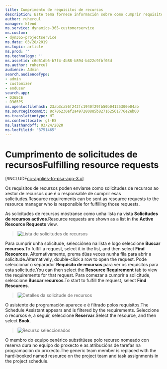 ```yaml
---
title: Cumprimento de requisitos de recursos
description: Este tema fornece información sobre como cumprir requisitos de recursos.
author: ruhercul
manager: kfend
ms.service: dynamics-365-customerservice
ms.custom:
- dyn365-projectservice
ms.date: 03/28/2019
ms.topic: article
ms.prod: ''
ms.technology: ''
ms.assetid: c6d61db6-b7f4-4b88-b894-b422c9fbf03d
ms.author: ruhercul
audience: Admin
search.audienceType:
- admin
- customizer
- enduser
search.app:
- D365CE
- D365PS
ms.openlocfilehash: 23ab3ca56f242fc1940f29fb50b04125300e04ab
ms.sourcegitcommit: 8c786230ef2a497280885b827162561776e2eb00
ms.translationtype: HT
ms.contentlocale: gl-ES
ms.lasthandoff: 03/24/2020
ms.locfileid: "3751465"
---
```

# <a name="fulfilling-resource-requests"></a><span data-ttu-id="c0566-103">Cumprimento de solicitudes de recursos</span><span class="sxs-lookup"><span data-stu-id="c0566-103">Fulfilling resource requests</span></span>

[!INCLUDE[cc-applies-to-psa-app-3.x](../includes/cc-applies-to-psa-app-3x.md)]

<span data-ttu-id="c0566-104">Os requisitos de recursos poden enviarse como solicitudes de recursos ao xestor de recursos que é o responsable de cumprir esas solicitudes.</span><span class="sxs-lookup"><span data-stu-id="c0566-104">Resource requirements can be sent as resource requests to the resource manager who is responsible for fulfilling those requests.</span></span>

<span data-ttu-id="c0566-105">As solicitudes de recursos móstranse como unha lista na vista **Solicitudes de recursos activos**.</span><span class="sxs-lookup"><span data-stu-id="c0566-105">Resource requests are shown as a list in the **Active Resource Requests** view.</span></span>

> ![Lista de solicitudes de recursos](media/Resource-Management-image59.png)

<span data-ttu-id="c0566-107">Para cumprir unha solicitude, selecciónea na lista e logo seleccione **Buscar recursos**.</span><span class="sxs-lookup"><span data-stu-id="c0566-107">To fulfill a request, select it in the list, and then select **Find Resources**.</span></span> <span data-ttu-id="c0566-108">Alternativamente, prema dúas veces nunha fila para abrir a solicitude.</span><span class="sxs-lookup"><span data-stu-id="c0566-108">Alternatively, double-click a row to open the request.</span></span> <span data-ttu-id="c0566-109">Pode seleccionar o separador **Requisito de recursos** para ver os requisitos para esta solicitude.</span><span class="sxs-lookup"><span data-stu-id="c0566-109">You can then select the **Resource Requirement** tab to view the requirements for that request.</span></span> <span data-ttu-id="c0566-110">Para comezar a cumprir a solicitude, seleccione **Buscar recursos**.</span><span class="sxs-lookup"><span data-stu-id="c0566-110">To start to fulfill the request, select **Find Resources**.</span></span>

> ![Detalles da solicitude de recursos](media/Resource-Management-image60.png)

<span data-ttu-id="c0566-112">O asistente de programación aparece e é filtrado polos requisitos.</span><span class="sxs-lookup"><span data-stu-id="c0566-112">The Schedule Assistant appears and is filtered by the requirements.</span></span> <span data-ttu-id="c0566-113">Seleccione o recursos e, a seguir, seleccione **Reservar**.</span><span class="sxs-lookup"><span data-stu-id="c0566-113">Select the resource, and then select **Book**.</span></span>

> ![Recurso seleccionados](media/Resource-Management-image61.png)

<span data-ttu-id="c0566-115">O membro do equipo xenérico substitúese polo recurso nomeado con reserva dura no equipo do proxecto e as atribucións de tarefas na programación do proxecto.</span><span class="sxs-lookup"><span data-stu-id="c0566-115">The generic team member is replaced with the hard-booked named resource on the project team and task assignments in the project schedule.</span></span>
